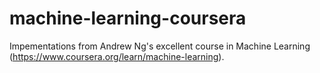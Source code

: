 # machine-learning-coursera
Impementations from Andrew Ng's excellent course in Machine Learning (https://www.coursera.org/learn/machine-learning).
